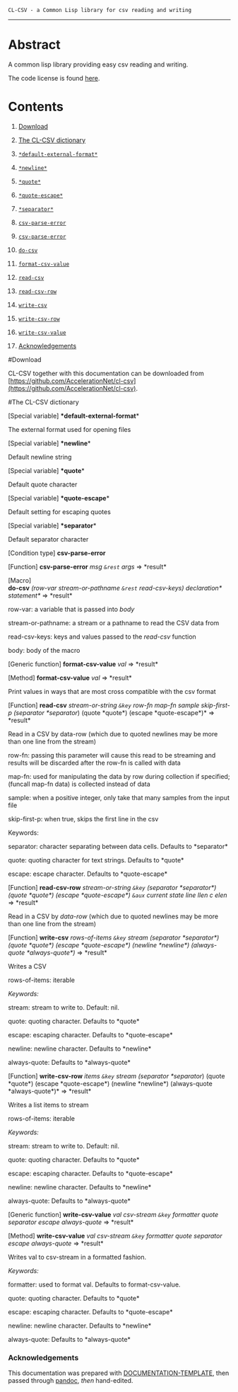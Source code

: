 	CL-CSV - a Common Lisp library for csv reading and writing
----------------------------------------------------------

# Abstract

A common lisp library providing easy csv reading and writing.

The code license is found
[here](https://github.com/AccelerationNet/cl-csv/blob/master/LICENSE).


# Contents

1.  [Download](#download)
2.  [The CL-CSV dictionary](#dictionary)
   1.  [`*default-external-format*`](#*default-external-format*)
   2.  [`*newline*`](#*newline*)
   3.  [`*quote*`](#*quote*)
   4.  [`*quote-escape*`](#*quote-escape*)
   5.  [`*separator*`](#*separator*)
   6.  [`csv-parse-error`](#csv-parse-error)
   7.  [`csv-parse-error`](#csv-parse-error)
   8.  [`do-csv`](#do-csv)
   9.  [`format-csv-value`](#format-csv-value)
   10. [`read-csv`](#read-csv)
   11. [`read-csv-row`](#read-csv-row)
   12. [`write-csv`](#write-csv)
   13. [`write-csv-row`](#write-csv-row)
   14. [`write-csv-value`](#write-csv-value)

3.  [Acknowledgements](#ack)



#Download

CL-CSV together with this documentation can be downloaded from
[https://github.com/AccelerationNet/cl-csv](https://github.com/AccelerationNet/cl-csv).

#The CL-CSV dictionary

[Special variable]
**\*default-external-format***

The external format used for opening files

[Special variable]
**\*newline***

 Default newline string

[Special variable]
**\*quote***

 Default quote character

[Special variable]
**\*quote-escape***

 Default setting for escaping quotes

[Special variable]
**\*separator***

 Default separator character


[Condition type]
**csv-parse-error**

[Function]
**csv-parse-error** *msg `&rest` args* =\> \*result*

[Macro]\
**do-csv** *(row-var stream-or-pathname `&rest` read-csv-keys)
declaration\* statement\** =\> \*result*


row-var: a variable that is passed into _body_

stream-or-pathname: a stream or a pathname to read the CSV data from

read-csv-keys: keys and values passed to the _read-csv_ function

body: body of the macro

[Generic function]
**format-csv-value** *val* =\> \*result*

[Method]
**format-csv-value** *val* =\> \*result*

 Print values in ways that are most cross compatible with the csv
format

[Function]
**read-csv** *stream-or-string `&key` row-fn map-fn sample
skip-first-p (separator \*separator*) (quote \*quote*) (escape
\*quote-escape*)* =\> \*result*

Read in a CSV by data-row (which due to quoted newlines may be more
than one line from the stream)

row-fn: passing this parameter will cause this read to be streaming
and results will be discarded after the row-fn is called with data

map-fn: used for manipulating the data by row during collection if
specified; (funcall map-fn data) is collected instead of data

sample: when a positive integer, only take that many samples from
the input file

skip-first-p: when true, skips the first line in the csv

Keywords:

separator: character separating between data cells. Defaults to
\*separator*

quote: quoting character for text strings. Defaults to \*quote*

escape: escape character. Defaults to \*quote-escape*


[Function]
**read-csv-row** *stream-or-string `&key` (separator \*separator\*)
(quote \*quote\*) (escape \*quote-escape\*) `&aux` current state line
llen c elen* =\> \*result*


Read in a CSV by _data-row_ (which due to quoted newlines may be more
than one line from the stream)


[Function]
**write-csv** *rows-of-items `&key` stream (separator \*separator\*)
(quote \*quote\*) (escape \*quote-escape\*) (newline \*newline\*)
(always-quote \*always-quote\*)* =\> \*result*

Writes a CSV

rows-of-items: iterable

_Keywords:_

stream: stream to write to. Default: nil.

quote: quoting character. Defaults to \*quote\*

escape: escaping character. Defaults to \*quote-escape\*

newline: newline character. Defaults to \*newline\*

always-quote: Defaults to \*always-quote\*

[Function]
**write-csv-row** *items `&key` stream (separator \*separator*)
(quote \*quote*) (escape \*quote-escape*) (newline \*newline*)
(always-quote \*always-quote*)* =\> \*result*


Writes a list items to stream

rows-of-items: iterable

_Keywords:_

stream: stream to write to. Default: nil.

quote: quoting character. Defaults to \*quote*

escape: escaping character. Defaults to \*quote-escape*

newline: newline character. Defaults to \*newline*

always-quote: Defaults to \*always-quote*

[Generic function]
**write-csv-value** *val csv-stream `&key` formatter quote separator
escape always-quote* =\> \*result*


[Method]
**write-csv-value** *val csv-stream `&key` formatter quote separator
escape always-quote* =\> \*result*


Writes val to csv-stream in a formatted fashion.

_Keywords:_

formatter: used to format val. Defaults to format-csv-value.

quote: quoting character. Defaults to \*quote*

escape: escaping character. Defaults to \*quote-escape*

newline: newline character. Defaults to \*newline*

always-quote: Defaults to \*always-quote*

### Acknowledgements

This documentation was prepared with
[DOCUMENTATION-TEMPLATE](http://weitz.de/documentation-template/),
then passed through
[pandoc](http://johnmacfarlane.net/pandoc/index.html), *then* hand-edited.
